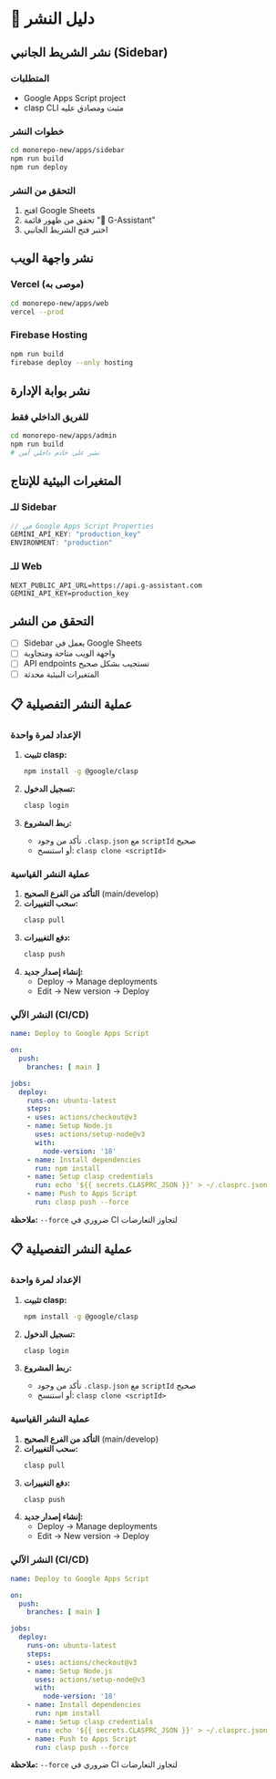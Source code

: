 # 🚀 دليل النشر

## نشر الشريط الجانبي (Sidebar)

### المتطلبات
- Google Apps Script project
- clasp CLI مثبت ومصادق عليه

### خطوات النشر
```bash
cd monorepo-new/apps/sidebar
npm run build
npm run deploy
```

### التحقق من النشر
1. افتح Google Sheets
2. تحقق من ظهور قائمة "🤖 G-Assistant"
3. اختبر فتح الشريط الجانبي

## نشر واجهة الويب

### Vercel (موصى به)
```bash
cd monorepo-new/apps/web
vercel --prod
```

### Firebase Hosting
```bash
npm run build
firebase deploy --only hosting
```

## نشر بوابة الإدارة

### للفريق الداخلي فقط
```bash
cd monorepo-new/apps/admin
npm run build
# نشر على خادم داخلي آمن
```

## المتغيرات البيئية للإنتاج

### للـ Sidebar
```javascript
// في Google Apps Script Properties
GEMINI_API_KEY: "production_key"
ENVIRONMENT: "production"
```

### للـ Web
```env
NEXT_PUBLIC_API_URL=https://api.g-assistant.com
GEMINI_API_KEY=production_key
```

## التحقق من النشر

- [ ] Sidebar يعمل في Google Sheets
- [ ] واجهة الويب متاحة ومتجاوبة
- [ ] API endpoints تستجيب بشكل صحيح
- [ ] المتغيرات البيئية محدثة

## 📋 عملية النشر التفصيلية

### الإعداد لمرة واحدة

1. **تثبيت clasp:**
   ```bash
   npm install -g @google/clasp
   ```

2. **تسجيل الدخول:**
   ```bash
   clasp login
   ```

3. **ربط المشروع:**
   - تأكد من وجود `.clasp.json` مع `scriptId` صحيح
   - أو استنسخ: `clasp clone <scriptId>`

### عملية النشر القياسية

1. **التأكد من الفرع الصحيح** (main/develop)
2. **سحب التغييرات:**
   ```bash
   clasp pull
   ```
3. **دفع التغييرات:**
   ```bash
   clasp push
   ```
4. **إنشاء إصدار جديد:**
   - Deploy → Manage deployments
   - Edit → New version → Deploy

### النشر الآلي (CI/CD)

```yaml
name: Deploy to Google Apps Script

on:
  push:
    branches: [ main ]

jobs:
  deploy:
    runs-on: ubuntu-latest
    steps:
    - uses: actions/checkout@v3
    - name: Setup Node.js
      uses: actions/setup-node@v3
      with:
        node-version: '18'
    - name: Install dependencies
      run: npm install
    - name: Setup clasp credentials
      run: echo '${{ secrets.CLASPRC_JSON }}' > ~/.clasprc.json
    - name: Push to Apps Script
      run: clasp push --force
```

**ملاحظة:** `--force` ضروري في CI لتجاوز التعارضات

## 📋 عملية النشر التفصيلية

### الإعداد لمرة واحدة

1. **تثبيت clasp:**
   ```bash
   npm install -g @google/clasp
   ```

2. **تسجيل الدخول:**
   ```bash
   clasp login
   ```

3. **ربط المشروع:**
   - تأكد من وجود `.clasp.json` مع `scriptId` صحيح
   - أو استنسخ: `clasp clone <scriptId>`

### عملية النشر القياسية

1. **التأكد من الفرع الصحيح** (main/develop)
2. **سحب التغييرات:**
   ```bash
   clasp pull
   ```
3. **دفع التغييرات:**
   ```bash
   clasp push
   ```
4. **إنشاء إصدار جديد:**
   - Deploy → Manage deployments
   - Edit → New version → Deploy

### النشر الآلي (CI/CD)

```yaml
name: Deploy to Google Apps Script

on:
  push:
    branches: [ main ]

jobs:
  deploy:
    runs-on: ubuntu-latest
    steps:
    - uses: actions/checkout@v3
    - name: Setup Node.js
      uses: actions/setup-node@v3
      with:
        node-version: '18'
    - name: Install dependencies
      run: npm install
    - name: Setup clasp credentials
      run: echo '${{ secrets.CLASPRC_JSON }}' > ~/.clasprc.json
    - name: Push to Apps Script
      run: clasp push --force
```

**ملاحظة:** `--force` ضروري في CI لتجاوز التعارضات